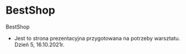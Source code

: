# BestShop
BestShop
- Jest to strona prezentacyjna przygotowana na potrzeby warsztatu. Dzień 5, 16.10.2021r.
